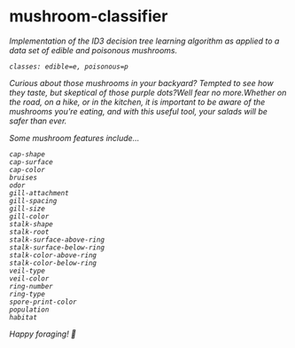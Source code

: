 # mushroom-classifier
<i>Implementation of the ID3 decision tree learning algorithm as applied to a data set of edible and poisonous mushrooms.

    classes: edible=e, poisonous=p
Curious about those mushrooms in your backyard? Tempted to see how they taste, but skeptical of those purple dots?<i>Well fear no more.</i>Whether on the road, on a hike, or in the kitchen, it is important to be aware of the mushrooms you're eating, and with this useful tool, your salads will be safer than ever.

<i>Some mushroom features include...</i>

    cap-shape
    cap-surface
    cap-color
    bruises
    odor
    gill-attachment
    gill-spacing
    gill-size
    gill-color
    stalk-shape
    stalk-root
    stalk-surface-above-ring
    stalk-surface-below-ring
    stalk-color-above-ring
    stalk-color-below-ring
    veil-type
    veil-color
    ring-number
    ring-type
    spore-print-color
    population
    habitat

Happy foraging! :mushroom: